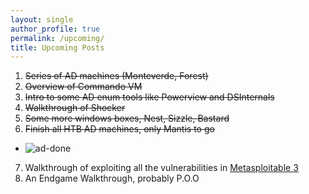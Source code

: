 ```yaml
---
layout: single
author_profile: true
permalink: /upcoming/
title: Upcoming Posts
---
```


1. ~~Series of AD machines (Monteverde, Forest)~~
2. ~~Overview of Commando VM~~
3. ~~Intro to some AD enum tools like Powerview and DSInternals~~
4. ~~Walkthrough of Shocker~~
5. ~~Some more windows boxes, Nest, Sizzle, Bastard~~
6. ~~Finish all HTB AD machines, only Mantis to go~~
 - ![ad-done](https://i.imgur.com/jyogrzX.png)
7. Walkthrough of exploiting all the vulnerabilities in [Metasploitable 3](https://github.com/rapid7/metasploitable3)
8. An Endgame Walkthrough, probably P.O.O